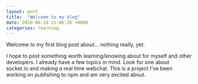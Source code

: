 ```yaml
---
layout: post
title:  "Welcome to my blog"
date: 2016-06-10 21:06:26 +0800
categories: learning
---
```

Welcome to my first blog post about... nothing really, yet.

I hope to post something worth learning/knowing about for myself and other developers. I already have a few topics in mind. Look for one about socket.io and making a real time webchat. This is a project I've been working on publishing to npm and am very excited about.
